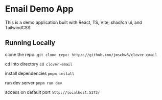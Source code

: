 # Email Demo App

This is a demo application built with React, TS, Vite, shad/cn ui, and TailwindCSS

## Running Locally

clone the repo: `git clone repo: https://github.com/jmschw8/clover-email`

cd into directory `cd clover-email`

install dependencies `pnpm install`

run dev server `pnpm run dev`

access on default port `http://localhost:5173/`
